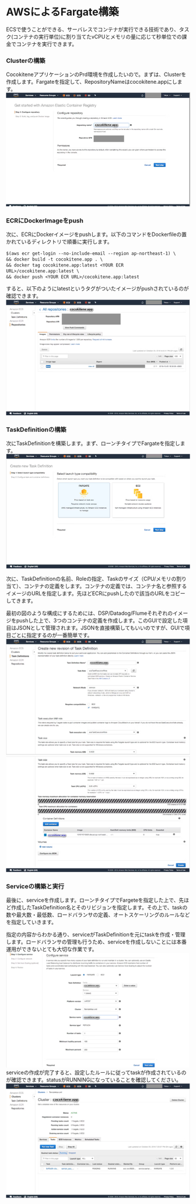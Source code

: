 # AWSによるFargate構築
ECSで使うことができる、サーバレスでコンテナが実行できる技術であり、タスク(コンテナの実行単位)に割り当てたvCPUとメモリの量に応じて秒単位での課金でコンテナを実行できます。

### Clusterの構築
CocokiteneアプリケーションのPrd環境を作成したいので。まずは、Clusterを作成します。Fargateを指定して、RepositoryNameはcocokitene.appにします。
![Fargate設定](img/fargate/fargate_install1.png)  

### ECRにDockerImageをpush
次に、ECRにDockerイメージをpushします。以下のコマンドをDockerfileの置かれているディレクトリで順番に実行します。

~~~
$(aws ecr get-login --no-include-email --region ap-northeast-1) \
&& docker build -t cocokitene.app . \
&& docker tag cocokitene.app:latest <YOUR ECR URL>/cocokitene.app:latest \
&& docker push <YOUR ECR URL>/cocokitene.app:latest
~~~

すると、以下のようにlatestというタグがついたイメージがpushされているのが確認できます。
![Fargate設定](img/fargate/fargate_install2.png)  

### TaskDefinitionの構築
次にTaskDefinitionを構築します。まず、ローンチタイプでFargateを指定します。
![Fargate設定](img/fargate/fargate_install3.png)  

次に、TaskDefinitionの名前、Roleの指定、Taskのサイズ（CPU/メモリの割り当て）、コンテナの定義をします。コンテナの定義では、コンテナ名と参照するイメージのURLを指定します。先ほどECRにpushしたので該当のURLをコピーしてきます。

最初の図のような構成にするためには、DSP/Datadog/Flumeそれぞれのイメージをpushした上で、3つのコンテナの定義を作成します。このGUIで設定した項目はJSONとして管理されます。JSONを直接構築してもいいのですが、GUIで項目ごとに指定するのが一番簡単です。
![Fargate設定](img/fargate/fargate_install4.png)  
![Fargate設定](img/fargate/fargate_install5.png)  

### Serviceの構築と実行
最後に、serviceを作成します。ローンチタイプでFargeteを指定した上で、先ほど作成したTaskDefinition名とそのリビジョンを指定します。その上で、taskの数や最大数・最低数、ロードバランサの定義、オートスケーリングのルールなどを指定していきます。

指定の内容からわかる通り、serviceがTaskDefinitionを元にtaskを作成・管理します。ロードバランサの管理も行うため、serviceを作成しないことには本番運用ができないとても大切な作業です。
![Fargate設定](img/fargate/fargate_install6.png)  
serviceの作成が完了すると、設定したルールに従ってtaskが作成されているのが確認できます。statusがRUNNINGになっていることを確認してください。
![Fargate設定](img/fargate/fargate_install7.png)  